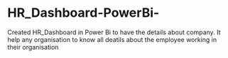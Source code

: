 # HR_Dashboard-PowerBi-
Created HR_Dashboard in Power Bi to have the details about company. It help any organisation to know all deatils about the employee working in their organisation
